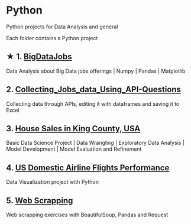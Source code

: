 # Python

Python projects for Data Analysis and general

Each folder contains a Python project

## ★ 1. [BigDataJobs](https://github.com/jorgegabrielvm/Python/tree/main/BigDataJobs)
Data Analysis about Big Data jobs offerings | Numpy | Pandas | Matplotlib

## 2. [Collecting_Jobs_data_Using_API-Questions](https://github.com/jorgegabrielvm/Python/tree/main/Collecting_Jobs_data_Using_API-Questions)
Collecting data through APIs, editing it with dataframes and saving it to Excel

## 3. [House Sales in King County, USA](https://github.com/jorgegabrielvm/Python/tree/main/House%20Sales%20in%20King%20County%2C%20USA)
Basic Data Science Project | Data Wrangling | Exploratory Data Analysis | Model Development | Model Evaluation and Refinement

## 4. [US Domestic Airline Flights Performance](https://github.com/jorgegabrielvm/Python/tree/main/US%20Domestic%20Airline%20Flights%20Performance)
Data Visualization project with Python

## 5. [Web Scrapping](https://github.com/jorgegabrielvm/Python/tree/main/Web%20Scrapping/IBM_EXERCISES)
Web scrapping exercises with BeautifulSoup, Pandas and Request
